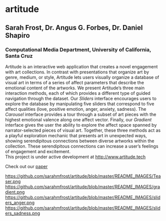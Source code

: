 # artitude

## Sarah Frost, Dr. Angus G. Forbes, Dr. Daniel Shapiro

### Computational Media Department, University of California, Santa Cruz


Artitude is an interactive web application that creates a novel engagement with art collections. In contrast with presentations that organize art by genre, medium, or style, Artitude lets users visually organize a database of visual art in terms of a series of affect parameters that describe the emotional content of the artworks. We present Artitude’s three main interaction methods, each of which provides a different type of guided navigation through the dataset. Our *Sliders* interface encourages users to explore the database by manipulating five sliders that correspond to five affect qualities (love, positive emotion, anger, anxiety, sadness). The *Carousel* interface provides a tour through a subset of art pieces with the highest emotional valence along one affect vector. Finally, our *Gradient* interface gives the user the ability to explore the affect space spanned by narrator-selected pieces of visual art. Together, these three methods act as a playful exploration mechanic that presents art in unexpected ways, showing serendipitous connections between diverse artworks within the collection. These serendipitous connections can increase a user’s feelings of engagement and excitement.
<br>
This project is under active development at <http://www.artitude.tech>


Check out our [paper](https://github.com/sarahmfrost/artitude/blob/master/Frost_Artitude_2020.pdf)



https://github.com/sarahmfrost/artitude/blob/master/README_IMAGES/Teaser.png
https://github.com/sarahmfrost/artitude/blob/master/README_IMAGES/gradient.png
https://github.com/sarahmfrost/artitude/blob/master/README_IMAGES/sliders_anger.png
https://github.com/sarahmfrost/artitude/blob/master/README_IMAGES/sliders_sadness.png
